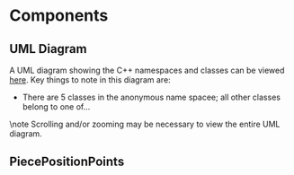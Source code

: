 # Components


## UML Diagram


A UML diagram showing the C++ namespaces and classes can be viewed [here](../../plantuml/xiangqigame_core.svg). Key things to note in this diagram are:
- There are 5 classes in the anonymous name spacee; all other classes belong to one of... 

\note Scrolling and/or zooming may be necessary to view the entire UML diagram.



## PiecePositionPoints 